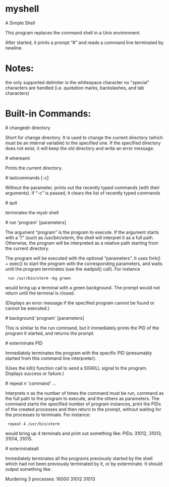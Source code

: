 # myshell
A Simple Shell

This program replaces the command shell in a Unix environment.

After started, it prints a prompt “#” and reads a command line terminated by newline.

# Notes:

the only supported delimiter is the whitespace character
no "special" characters are handled (i.e. quotation marks, backslashes, and tab characters)

# Built-in Commands:

\#  changedir directory

Short for change directory. It is used to change the current directory (which must be an internal variable) to the specified one. If the specified directory does not exist, it will keep the old directory and write an error message. 

\# whereami

Prints the current directory.

\# lastcommands [-c]

Without the parameter, prints out the recently typed commands (with their arguments). If “-c” is passed, it clears the list of recently typed commands 

\# quit

terminates the mysh shell

\# run 'program' [parameters]

The argument “program” is the program to execute. If the argument starts with a “/” (such as /usr/bin/xterm, the shell will interpret it as a full path. Otherwise, the program will be interpreted as a relative path starting from the current directory. 

The program will be executed with the optional “parameters”. It uses fork() + exec() to start the program with the corresponding parameters, and waits until the program terminates (use the waitpid() call). 
For instance

     run /usr/bin/xterm –bg green

would bring up a terminal with a green background. The prompt would not return until the terminal is closed.

(Displays an error message if the specified program cannot be found or cannot be executed.)

\# background 'program' [parameters]

This is similar to the run command, but it immediately prints the PID of the program it started, and returns the prompt. 

\# exterminate PID

Immediately terminates the program with the specific PID (presumably started from this command line interpreter). 

(Uses the kill() function call to send a SIGKILL signal to the program. Displays success or failure.)

\# repeat n 'command' …

Interprets n as the number of times the command must be run, command as the full path to the program to execute, and the others as parameters.  The command starts the specified number of program instances, print the PIDs of the created processes and then return to the prompt, without waiting for the processes to terminate. For instance:

     repeat 4 /usr/bin/xterm 
     
would bring up 4 terminals and print out something like:
PIDs: 31012, 31013, 31014, 31015.

\# exterminateall

Immediately terminates all the programs previously started by the shell which had not been previously terminated by it, or by exterminate. It should output something like:

Murdering 3 processes: 16000 31012 31013
